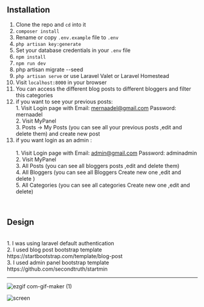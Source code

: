 ## Installation
1. Clone the repo and `cd` into it
2. `composer install`
3. Rename or copy `.env.example` file to `.env`
4. `php artisan key:generate`
5. Set your database credentials in your `.env` file
6. `npm install`
7. `npm run dev`
8. php artisan migrate --seed
9. `php artisan serve` or use Laravel Valet or Laravel Homestead
10. Visit `localhost:8000` in your browser
11. You can access the different blog posts to different bloggers and filter this categories
12. if you want to see your previous posts:<br>
              1. Visit Login page with Email: mernaadel@gmail.com Password: mernaadel <br>
              2. Visit MyPanel <br>
              3. Posts -> My Posts (you can see all your previous posts ,edit and delete them) and create new post <br>
13. if you want login as an admin : <br>           
              1. Visit Login page with Email: admin@gmail.com Password: adminadmin <br>
              2. Visit MyPanel <br>
              3. All Posts (you can see all bloggers posts ,edit and delete them) <br>
              4. All Bloggers (you can see all Bloggers Create new one ,edit and delete ) <br>
              5. All Categories (you can see all categories Create new one ,edit and delete)
<br>

## Design 
<br>
1. I was using laravel default authentication <br>
2. I used blog post bootstrap template https://startbootstrap.com/template/blog-post <br>
3. I used admin panel bootstrap template https://github.com/secondtruth/startmin <br>
<hr>
  
![ezgif com-gif-maker (1)](https://user-images.githubusercontent.com/31679900/123519391-fc2a9200-d678-11eb-9032-644d40e9a4d0.gif)

![screen](https://user-images.githubusercontent.com/31679900/123519401-16fd0680-d679-11eb-8a98-378d9a2fe9ba.png)
